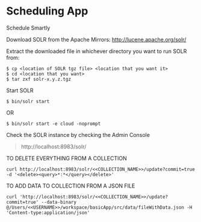 # Scheduling App
Schedule Smartly


Download SOLR from the Apache Mirrors:
http://lucene.apache.org/solr/

Extract the downloaded file in whichever directory you want to run SOLR from:
```
$ cp <location of SOLR tgz file> <location that you want it>
$ cd <location that you want>
$ tar zxf solr-x.y.z.tgz
```

Start SOLR
```
$ bin/solr start
```
OR
```
$ bin/solr start -e cloud -noprompt
```

Check the SOLR instance by checking the Admin Console
> http://localhost:8983/solr/


TO DELETE EVERYTHING FROM A COLLECTION
```
curl http://localhost:8983/solr/<<COLLECTION_NAME>>/update?commit=true -d '<delete><query>*:*</query></delete>'
```

TO ADD DATA TO COLLECTION FROM A JSON FILE
```
curl 'http://localhost:8983/solr/<<COLLECTION_NAME>>/update?commit=true' --data-binary @/Users/<<USERNAME>>/workspace/basicApp/src/data/fileWithData.json -H 'Content-type:application/json'
```
